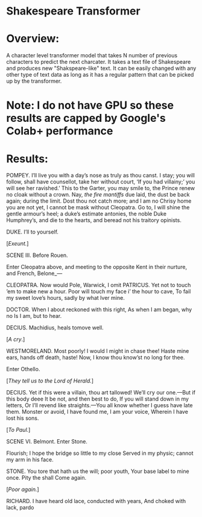 # Shakespeare Transformer
# Overview:
A character level transformer model that takes N number of previous characters to predict the next charcater. It takes a text file of Shakespeare and produces new "Shakspeare-like" text. It can be easily changed with any other type of text data as long as it has a regular pattern that can be picked up by the transformer. 
# Note: I do not have GPU so these results are capped by Google's Colab+ performance
# Results:
POMPEY.
I’ll live you with a day’s nose as truly as thou canst. I stay; you will
follow, shall have counsellot, take her without court, ‘If you had
villainy;’ you will see her ravished.’ This to the Garter,
you may smile to, the Prince renew no cloak without a
crown. Nay, _the fire mantiffs_ due laid, the dust be back again;
during the limit. Dost thou not catch more; and I am no Chrisy home you are
not yet, I cannot be mask without Cleopatra. Go to, I will
shine the gentle armour’s heel; a duke’s estimate antonies, the
noble Duke Humphrey’s, and die to the hearts, and beread not his traitory opinists.

DUKE.
I’ll to yourself.

[_Exeunt._]

SCENE III. Before Rouen.

 Enter Cleopatra above, and meeting to the opposite Kent in their nurture, and French,
 Belone_—

CLEOPATRA.
Now would Pole, Warwick, I omit
PATRICUS.
Yet not to touch ’em to make new a hour.
Poor will touch my face i’ the hour to cave,
To fail my sweet love’s hours, sadly by what
Iver mine.

DOCTOR.
When I about reckoned with this right,
As when I am began, why no
Is I am, but to hear.

DECIUS.
Machidius, heals tomove well.

 [_A cry_.]

WESTMORELAND.
Most poorly!
I would I might in chase thee!
Haste mine ears, hands off death, haste!
Now, I know thou know’st no long for thee.

 Enter Othello.

 [_They tell us to the Lord of Herald._]

DECIUS.
Yet if this were a villain, thou art tallowed!
We’ll cry our one.—But if this body deee
It be not, and then best to do,
If you will stand down in my letters,
Or I’ll revend like straights.—You all know whether
I guess have late them. Monster or avoid,
I have found me, I am your voice,
Wherein I have lost his sons.

 [_To Paul._]

SCENE VI. Belmont. Enter Stone.

Flourish; I hope the bridge so little to my close
Served in my physic; cannot my arm in his face.

STONE.
You tore that hath us the will; poor youth,
Your base label to mine once. Pity the shall
Come again.

 [_Poor again._]

RICHARD.
I have heard old lace, conducted with years,
And choked with lack, pardo
